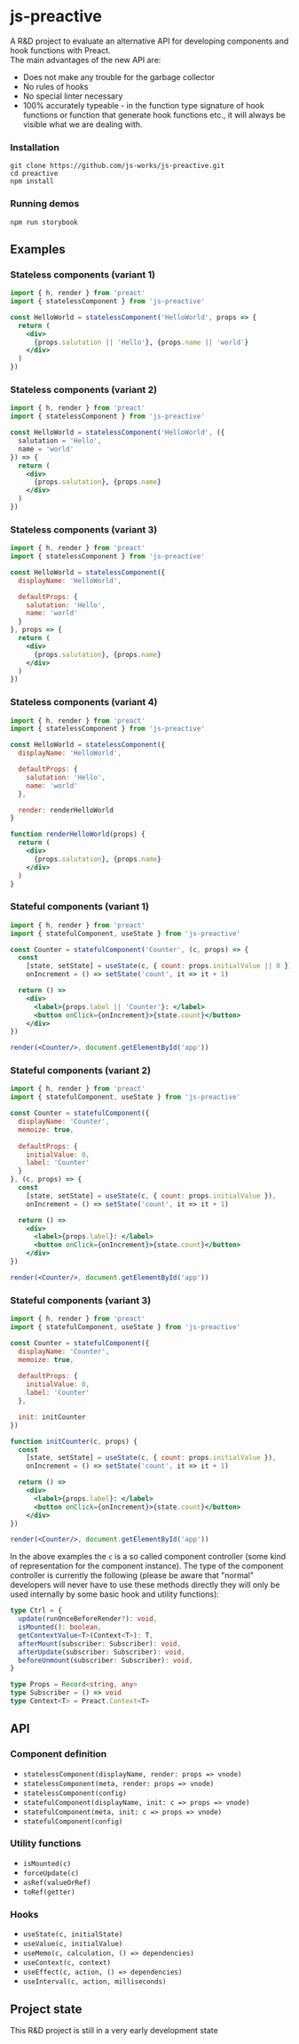 # js-preactive 

A R&D project to evaluate an alternative API for developing
components and hook functions with Preact.<br>
The main advantages of the new API are:

- Does not make any trouble for the garbage collector
- No rules of hooks
- No special linter necessary
- 100% accurately typeable - in the function type signature
  of hook functions or function that generate hook functions etc.,
  it will always be visible what we are dealing with.

### Installation

```
git clone https://github.com/js-works/js-preactive.git
cd preactive
npm install
```

### Running demos

```
npm run storybook
```

## Examples

### Stateless components (variant 1)

```jsx
import { h, render } from 'preact'
import { statelessComponent } from 'js-preactive'

const HelloWorld = statelessComponent('HelloWorld', props => {
  return (
    <div>
      {props.salutation || 'Hello'}, {props.name || 'world'}
    </div>
  )
})
```

### Stateless components (variant 2)

```jsx
import { h, render } from 'preact'
import { statelessComponent } from 'js-preactive'

const HelloWorld = statelessComponent('HelloWorld', ({
  salutation = 'Hello',
  name = 'world'
}) => {
  return (
    <div>
      {props.salutation}, {props.name}
    </div>
  )
})
```
### Stateless components (variant 3)

```jsx
import { h, render } from 'preact'
import { statelessComponent } from 'js-preactive'

const HelloWorld = statelessComponent({
  displayName: 'HelloWorld',

  defaultProps: {
    salutation: 'Hello',
    name: 'world'
  }
}, props => {
  return (
    <div>
      {props.salutation}, {props.name}
    </div>
  )
})
```

### Stateless components (variant 4)

```jsx
import { h, render } from 'preact'
import { statelessComponent } from 'js-preactive'

const HelloWorld = statelessComponent({
  displayName: 'HelloWorld',

  defaultProps: {
    salutation: 'Hello',
    name: 'world'
  },

  render: renderHelloWorld
}

function renderHelloWorld(props) {
  return (
    <div>
      {props.salutation}, {props.name}
    </div>
  )
}
```

### Stateful components (variant 1)

```jsx
import { h, render } from 'preact'
import { statefulComponent, useState } from 'js-preactive'

const Counter = statefulComponent('Counter', (c, props) => {
  const
    [state, setState] = useState(c, { count: props.initialValue || 0 }),
    onIncrement = () => setState('count', it => it + 1)

  return () =>
    <div>
      <label>{props.label || 'Counter'}: </label>
      <button onClick={onIncrement}>{state.count}</button>
    </div>
})

render(<Counter/>, document.getElementById('app'))
```

### Stateful components (variant 2)

```jsx
import { h, render } from 'preact'
import { statefulComponent, useState } from 'js-preactive'

const Counter = statefulComponent({
  displayName: 'Counter',
  memoize: true,
  
  defaultProps: {
    initialValue: 0,
    label: 'Counter'
  }
}, (c, props) => {
  const
    [state, setState] = useState(c, { count: props.initialValue }),
    onIncrement = () => setState('count', it => it + 1)

  return () =>
    <div>
      <label>{props.label}: </label>
      <button onClick={onIncrement}>{state.count}</button>
    </div>
})

render(<Counter/>, document.getElementById('app'))
```

### Stateful components (variant 3)

```jsx
import { h, render } from 'preact'
import { statefulComponent, useState } from 'js-preactive'

const Counter = statefulComponent({
  displayName: 'Counter',
  memoize: true,
  
  defaultProps: {
    initialValue: 0,
    label: 'Counter'
  },

  init: initCounter
})

function initCounter(c, props) {
  const
    [state, setState] = useState(c, { count: props.initialValue }),
    onIncrement = () => setState('count', it => it + 1)

  return () =>
    <div>
      <label>{props.label}: </label>
      <button onClick={onIncrement}>{state.count}</button>
    </div>
})

render(<Counter/>, document.getElementById('app'))
```

In the above examples the `c` is a so called component controller
(some kind of representation for the component instance).
The type of the component controller is currently the following
(please be aware that "normal" developers will never have to use these
methods directly they will only be used internally by some basic
hook and utility functions):

```typescript
type Ctrl = {
  update(runOnceBeforeRender?): void,
  isMounted(): boolean,
  getContextValue<T>(Context<T>): T,
  afterMount(subscriber: Subscriber): void,
  afterUpdate(subscriber: Subscriber): void,
  beforeUnmount(subscriber: Subscriber): void,
}

type Props = Record<string, any>
type Subscriber = () => void
type Context<T> = Preact.Context<T>
```

## API

### Component definition

- `statelessComponent(displayName, render: props => vnode)`
- `statelessComponent(meta, render: props => vnode)`
- `statelessComponent(config)`
- `statefulComponent(displayName, init: c => props => vnode)`
- `statefulComponent(meta, init: c => props => vnode)`
- `statefulComponent(config)`

### Utility functions

- `isMounted(c)`
- `forceUpdate(c)`
- `asRef(valueOrRef)`
- `toRef(getter)`

### Hooks

- `useState(c, initialState)`
- `useValue(c, initialValue)`
- `useMemo(c, calculation, () => dependencies)`
- `useContext(c, context)`
- `useEffect(c, action, () => dependencies)`
- `useInterval(c, action, milliseconds)`

## Project state

This R&D project is still in a very early development state
